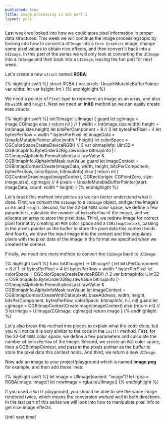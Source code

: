 ```yaml
---
published: true
title: Image processing in iOS part 2
layout: post
---
```

Last week we looked into how we could store pixel information in proper data structures. This week we will continue the image processing topic by looking into how to convert a `UIImage` into a `Core Graphics` image, change some pixel values to obtain nice effects, and then convert it back into a `UIImage`. In this part of the series we will only look at converting the `UIImage` into a `CGImage` and then back into a `UIImage`, leaving the fun part for next week.

Let's create a new `struct` named __RGBA__:

{% highlight swift %} 
struct RGBA {
    var pixels: UnsafeMutableBufferPointer<Pixel>
    var width: Int
    var height: Int
}
{% endhighlight %}

We need a pointer of `Pixel` type to represent an image as an array, and also its `width` and `height`. Next we need an __init()__ method so we can easily create `RGBA` structs:

{% highlight swift %} 
init?(image: UIImage) {
    guard let cgImage = image.CGImage else { return nil } // 1
    width = Int(image.size.width)
    height = Int(image.size.height)
    let bitsPerComponent = 8 // 2
    let bytesPerPixel = 4
    let bytesPerRow = width * bytesPerPixel
    let imageData = UnsafeMutablePointer<Pixel>.alloc(width * height)
    let colorSpace = CGColorSpaceCreateDeviceRGB() // 3
    var bitmapInfo: UInt32 = CGBitmapInfo.ByteOrder32Big.rawValue
    bitmapInfo |= CGImageAlphaInfo.PremultipliedLast.rawValue & CGBitmapInfo.AlphaInfoMask.rawValue
    guard let imageContext = CGBitmapContextCreate(imageData, width, height, bitsPerComponent, bytesPerRow, colorSpace, bitmapInfo) else { return nil }
    CGContextDrawImage(imageContext, CGRect(origin: CGPointZero, size: image.size), cgImage) // 4
    pixels = UnsafeMutableBufferPointer<Pixel>(start: imageData, count: width * height)
}
{% endhighlight %}

Let's break this method into pieces so we can better understand what it does. First, we convert the `UIImage` to a `CGImage` object, and get the image’s `width` and `height`. Second, for the 32-bit `RGBA` color space, we define a few parameters, calculate the number of `bytesPerRow` of the image, and we allocate an array to store the pixel data. Third, we redraw image for correct pixel format by creating an `RGB` color space and a `CGBitmapContext`, passing in the pixels pointer as the buffer to store the pixel data this context holds. And fourth, we draw the input image into the context and this populates pixels with the pixel data of the image in the format we specified when we created the context.

Finally, we need one more method to convert the `CGImage` back to `UIImage`:

{% highlight swift %} 
func toUIImage() -> UIImage? {
    let bitsPerComponent = 8 // 1
    let bytesPerPixel = 4
    let bytesPerRow = width * bytesPerPixel
    let colorSpace = CGColorSpaceCreateDeviceRGB() // 2
    var bitmapInfo: UInt32 = CGBitmapInfo.ByteOrder32Big.rawValue
    bitmapInfo |= CGImageAlphaInfo.PremultipliedLast.rawValue & CGBitmapInfo.AlphaInfoMask.rawValue
    let imageContext = CGBitmapContextCreateWithData(pixels.baseAddress, width, height, bitsPerComponent, bytesPerRow, colorSpace, bitmapInfo, nil, nil)
    guard let cgImage = CGBitmapContextCreateImage(imageContext) else {return nil} // 3
    let image = UIImage(CGImage: cgImage)
    return image
}
{% endhighlight %}

Let's also break this method into pieces to explain what the code does, but you will notice it is very similar to the code in the `init()` method. First, for the 32-bit `RGBA` color space, we define a few parameters and calculate the number of `bytesPerRow` of the image. Second, we create an `RGB` color space, then a CGBitmapContext, and pass in the pixels pointer as the buffer to store the pixel data this context holds. And third, we return a new `UIImage`.

Now add an image to your project/playground which is named __image.png__ for example, and then add these lines:

{% highlight swift %} 
let image = UIImage(named: "image")!
let rgba = RGBA(image: image)!
let newImage = rgba.toUIImage()
{% endhighlight %}

If you used a `Swift` playground, you should be able to see the same image rendered twice, which means the conversion worked well in both directions. In the last part of this series we will look into how to manipulate pixel info to get nice image effects.

Until next time!